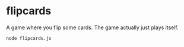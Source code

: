 # flipcards
A game where you flip some cards. The game actually just plays itself. 

`node flipcards.js`
